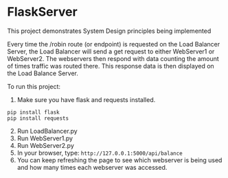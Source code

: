 # FlaskServer
This project demonstrates System Design principles being implemented

Every time the /robin route (or endpoint) is requested on the Load Balancer Server, the Load Balancer will send a get request to either WebServer1 or WebServer2. The webservers then respond with data counting the amount of times traffic was routed there. This response data is then displayed on the Load Balance Server.

To run this project:
1. Make sure you have flask and requests installed.

```
pip install flask
pip install requests
```
2. Run LoadBalancer.py
3. Run WebServer1.py
4. Run WebServer2.py
5. In your browser, type:
```http://127.0.0.1:5000/api/balance```
6. You can keep refreshing the page to see which webserver is being used and how many times each webserver was accessed.
